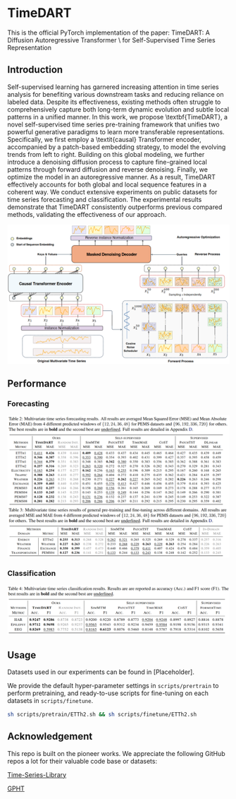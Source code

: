 # TimeDART
This is the official PyTorch implementation of the paper: TimeDART: A Diffusion Autoregressive Transformer \\ 
for Self-Supervised Time Series Representation

## Introduction

Self-supervised learning has garnered increasing attention in time series analysis for benefiting various downstream tasks and reducing reliance on labeled data. 
Despite its effectiveness, existing methods often struggle to comprehensively capture both long-term dynamic evolution and subtle local patterns in a unified manner.
In this work, we propose \textbf{TimeDART}, a novel self-supervised time series pre-training framework that unifies two powerful generative paradigms to learn more transferable representations. 
Specifically, we first employ a \textit{causal} Transformer encoder, accompanied by a patch-based embedding strategy, to model the evolving trends from left to right.
Building on this global modeling, we further introduce a denoising diffusion process to capture fine-grained local patterns through forward diffusion and reverse denoising. 
Finally, we optimize the model in an autoregressive manner.
As a result, TimeDART effectively accounts for both global and local sequence features in a coherent way.
We conduct extensive experiments on public datasets for time series forecasting and classification. The experimental results demonstrate that TimeDART consistently outperforms previous compared methods, validating the effectiveness of our approach.

![](assets/model.png)

## Performance

### Forecasting

![](assets/table1.png)

### Classification

![](assets/table2.png)

## Usage

Datasets used in our experiments can be found in [Placeholder].

We provide the default hyper-parameter settings in `scripts/prertrain` to perform pretraining, and ready-to-use scripts for fine-tuning on each datasets in `scripts/finetune`.

```sh
sh scripts/pretrain/ETTh2.sh && sh scripts/finetune/ETTh2.sh
```

## Acknowledgement

This repo is built on the pioneer works. We appreciate the following GitHub repos a lot for their valuable code base or datasets:

[Time-Series-Library](https://github.com/thuml/Time-Series-Library?tab=readme-ov-file)

[GPHT](https://github.com/icantnamemyself/GPHT/tree/main)
